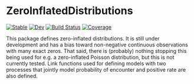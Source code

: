 # ZeroInflatedDistributions

[![Stable](https://img.shields.io/badge/docs-stable-blue.svg)](https://jkbest2.github.io/ZeroInflatedDistributions.jl/stable)
[![Dev](https://img.shields.io/badge/docs-dev-blue.svg)](https://jkbest2.github.io/ZeroInflatedDistributions.jl/dev)
[![Build Status](https://github.com/jkbest2/ZeroInflatedDistributions.jl/workflows/CI/badge.svg)](https://github.com/jkbest2/ZeroInflatedDistributions.jl/actions)
[![Coverage](https://codecov.io/gh/jkbest2/ZeroInflatedDistributions.jl/branch/master/graph/badge.svg)](https://codecov.io/gh/jkbest2/ZeroInflatedDistributions.jl)

This package defines zero-inflated distributions. It is still under development
and has a bias toward non-negative continuous observations with many exact
zeros. That said, there is (probably) nothing stopping this being used for e.g.
a zero-inflated Poisson distribution, but this is not currently tested. Link
functions used for defining models with two processes that jointly model
probability of encounter and positive rate are also defined.
